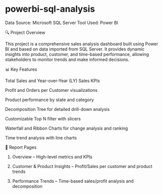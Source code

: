 # powerbi-sql-analysis
Data Source: Microsoft SQL Server
Tool Used: Power BI

🔍 Project Overview

This project is a comprehensive sales analysis dashboard built using Power BI and based on data imported from SQL Server. It provides dynamic insights into product, customer, and time-based performance, allowing stakeholders to monitor trends and make informed decisions.

📊 Key Features

Total Sales and Year-over-Year (LY) Sales KPIs

Profit and Orders per Customer visualizations

Product performance by state and category

Decomposition Tree for detailed drill-down analysis

Customizable Top N filter with slicers

Waterfall and Ribbon Charts for change analysis and ranking

Time trend analysis with line charts


📄 Report Pages

1. Overview – High-level metrics and KPIs


2. Customer & Product Insights – Profit/Sales per customer and product trends


3. Performance Trends – Time-based sales/profit analysis and decomposition
